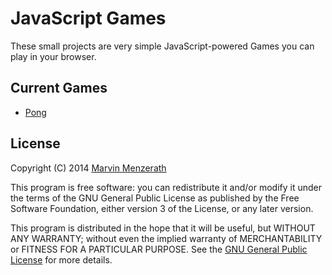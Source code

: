 # JavaScript Games
These small projects are very simple JavaScript-powered Games you can play in your browser.

## Current Games
* [Pong](http://marvinmenzerath.github.io/JSGames/pong/)

## License
Copyright (C) 2014 [Marvin Menzerath](http://menzerath.eu)

This program is free software: you can redistribute it and/or modify it under the terms of the GNU General Public License as published by the Free Software Foundation, either version 3 of the License, or any later version.

This program is distributed in the hope that it will be useful, but WITHOUT ANY WARRANTY; without even the implied warranty of MERCHANTABILITY or FITNESS FOR A PARTICULAR PURPOSE. See the [GNU General Public License](https://github.com/MarvinMenzerath/JSGames/blob/master/LICENSE) for more details.
